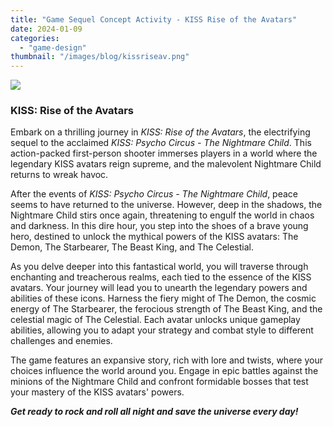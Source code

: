 ```yaml
---
title: "Game Sequel Concept Activity - KISS Rise of the Avatars"
date: 2024-01-09
categories: 
  - "game-design"
thumbnail: "/images/blog/kissriseav.png"
---
```


![](/images/blog/riseoftheavatars.png)

### KISS: Rise of the Avatars

Embark on a thrilling journey in _KISS: Rise of the Avatars_, the electrifying sequel to the acclaimed _KISS: Psycho Circus - The Nightmare Child_. This action-packed first-person shooter immerses players in a world where the legendary KISS avatars reign supreme, and the malevolent Nightmare Child returns to wreak havoc.

After the events of _KISS: Psycho Circus - The Nightmare Child_, peace seems to have returned to the universe. However, deep in the shadows, the Nightmare Child stirs once again, threatening to engulf the world in chaos and darkness. In this dire hour, you step into the shoes of a brave young hero, destined to unlock the mythical powers of the KISS avatars: The Demon, The Starbearer, The Beast King, and The Celestial.

As you delve deeper into this fantastical world, you will traverse through enchanting and treacherous realms, each tied to the essence of the KISS avatars. Your journey will lead you to unearth the legendary powers and abilities of these icons. Harness the fiery might of The Demon, the cosmic energy of The Starbearer, the ferocious strength of The Beast King, and the celestial magic of The Celestial. Each avatar unlocks unique gameplay abilities, allowing you to adapt your strategy and combat style to different challenges and enemies.

The game features an expansive story, rich with lore and twists, where your choices influence the world around you. Engage in epic battles against the minions of the Nightmare Child and confront formidable bosses that test your mastery of the KISS avatars' powers.

_**Get ready to rock and roll all night and save the universe every day!**_
